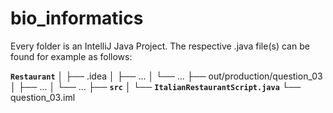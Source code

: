 # bio_informatics


Every folder is an IntelliJ Java Project. The respective .java file(s) can be found for example as follows:

**`Restaurant`**
	│
	├── .idea
	│   ├── ...
	│   └── ...
	├── out/production/question_03
	│   ├── ...
	│   └── ...
	├── **`src`**
	│   └── **`ItalianRestaurantScript.java`**
	└── question_03.iml




